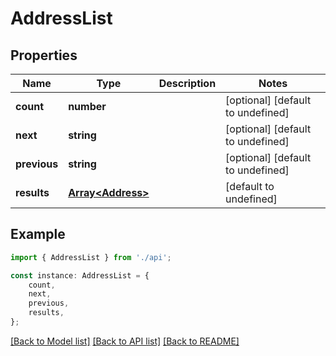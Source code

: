 # AddressList


## Properties

Name | Type | Description | Notes
------------ | ------------- | ------------- | -------------
**count** | **number** |  | [optional] [default to undefined]
**next** | **string** |  | [optional] [default to undefined]
**previous** | **string** |  | [optional] [default to undefined]
**results** | [**Array&lt;Address&gt;**](Address.md) |  | [default to undefined]

## Example

```typescript
import { AddressList } from './api';

const instance: AddressList = {
    count,
    next,
    previous,
    results,
};
```

[[Back to Model list]](../README.md#documentation-for-models) [[Back to API list]](../README.md#documentation-for-api-endpoints) [[Back to README]](../README.md)
